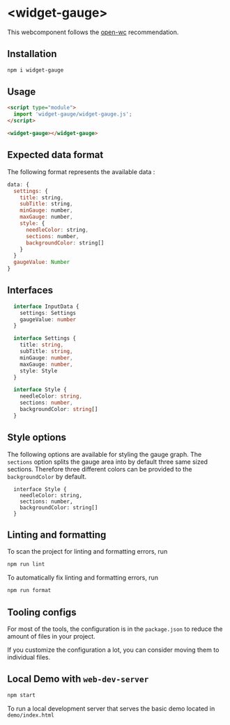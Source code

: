 # \<widget-gauge>

This webcomponent follows the [open-wc](https://github.com/open-wc/open-wc) recommendation.

## Installation

```bash
npm i widget-gauge
```

## Usage

```html
<script type="module">
  import 'widget-gauge/widget-gauge.js';
</script>

<widget-gauge></widget-gauge>
```

## Expected data format

The following format represents the available data :
```js
data: {
  settings: {
    title: string,
    subTitle: string,
    minGauge: number,
    maxGauge: number,
    style: {
      needleColor: string,
      sections: number,
      backgroundColor: string[]
    }
  }
  gaugeValue: Number
}
```

## Interfaces

```ts
  interface InputData {
    settings: Settings
    gaugeValue: number
  }
```
```ts
  interface Settings {
    title: string,
    subTitle: string,
    minGauge: number,
    maxGauge: number,
    style: Style
  }
```
```ts
  interface Style {
    needleColor: string,
    sections: number,
    backgroundColor: string[]
  }
```

## Style options
The following options are available for styling the gauge graph.
The `sections` option splits the gauge area into by default three same sized sections. Therefore three different colors can be provided to the `backgroundColor` by default.
```
  interface Style {
    needleColor: string,
    sections: number,
    backgroundColor: string[]
  }
```

## Linting and formatting

To scan the project for linting and formatting errors, run

```bash
npm run lint
```

To automatically fix linting and formatting errors, run

```bash
npm run format
```


## Tooling configs

For most of the tools, the configuration is in the `package.json` to reduce the amount of files in your project.

If you customize the configuration a lot, you can consider moving them to individual files.

## Local Demo with `web-dev-server`

```bash
npm start
```

To run a local development server that serves the basic demo located in `demo/index.html`
